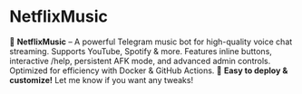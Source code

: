 # NetflixMusic
🎵 **NetflixMusic** – A powerful Telegram music bot for high-quality voice chat streaming. Supports YouTube, Spotify &amp; more. Features inline buttons, interactive /help, persistent AFK mode, and advanced admin controls. Optimized for efficiency with Docker &amp; GitHub Actions. 🚀 **Easy to deploy &amp; customize!**    Let me know if you want any tweaks!
